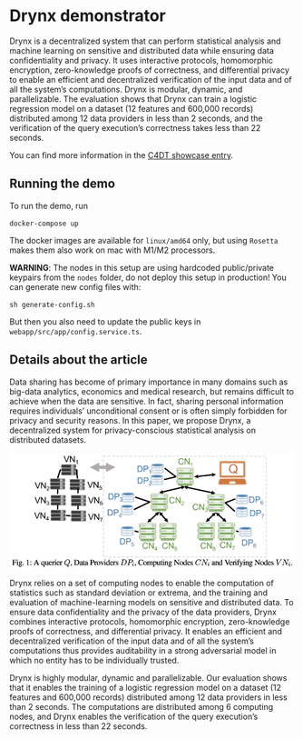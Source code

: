 # Drynx demonstrator

Drynx is a decentralized system that can perform statistical analysis and machine learning on 
sensitive and distributed data while ensuring data confidentiality and privacy. It uses interactive protocols, 
homomorphic encryption, zero-knowledge proofs of correctness, and differential privacy to enable an efficient and 
decentralized verification of the input data and of all the system’s computations. Drynx is modular, dynamic, and 
parallelizable. The evaluation shows that Drynx can train a logistic regression model on a dataset (12 features and 
600,000 records) distributed among 12 data providers in less than 2 seconds, and the verification of the query 
execution’s correctness takes less than 22 seconds.

You can find more information in the [C4DT showcase entry](https://factory.c4dt.org/showcase/drynx).

## Running the demo

To run the demo, run

```
docker-compose up
```

The docker images are available for `linux/amd64` only, but using `Rosetta` makes them also work on mac with M1/M2
processors.

**WARNING**: The nodes in this setup are using hardcoded public/private keypairs from the `nodes` folder, do not deploy this setup in production! You can generate new config files with:

```
sh generate-config.sh
```

But then you also need to update the public keys in `webapp/src/app/config.service.ts`.

## Details about the article

Data sharing has become of primary importance in many domains such as big-data analytics, economics and medical 
research, but remains difficult to achieve when the data are sensitive. In fact, sharing personal information requires
individuals’ unconditional consent or is often simply forbidden for privacy and security reasons. In this paper, we 
propose Drynx, a decentralized system for privacy-conscious statistical analysis on distributed datasets.

![Drynx Architecture](presentation-overview.png)

Drynx relies on a set of computing nodes to enable the computation of statistics such as standard deviation or extrema, 
and the training and evaluation of machine-learning models on sensitive and distributed data. To ensure data 
confidentiality and the privacy of the data providers, Drynx combines interactive protocols, homomorphic encryption, 
zero-knowledge proofs of correctness, and differential privacy. It enables an efficient and decentralized verification 
of the input data and of all the system’s computations thus provides auditability in a strong adversarial model in which 
no entity has to be individually trusted.

Drynx is highly modular, dynamic and parallelizable. Our evaluation shows that it enables the training of a logistic 
regression model on a dataset (12 features and 600,000 records) distributed among 12 data providers in less than 2 
seconds. The computations are distributed among 6 computing nodes, and Drynx enables the verification of the query 
execution’s correctness in less than 22 seconds.


